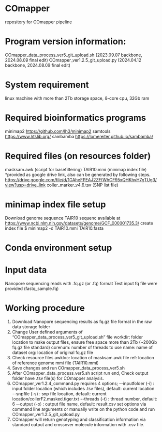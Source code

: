 # COmapper
repository for COmapper pipeline

# Program version information:
COmapper_data_process_ver5_git_upload.sh (2023.09.07 backbone, 2024.08.09 final edit)
COmapper_ver1.2.5_git_upload.py (2024.04.12 backbone, 2024.08.09 final edit)

# System requirement
linux machine with more than 2Tb storage space, 6-core cpu, 32Gb ram

# Required bioinformatics programs
minimap2 https://github.com/lh3/minimap2
samtools https://www.htslib.org/
sambamba https://lomereiter.github.io/sambamba/

# Required files (on resources folder)
masksam.awk (script for basefiltering)
TAIR10.mmi (minimap index file) *provided as google drive link, also can be generated by following steps. https://drive.google.com/file/d/1GAheFPEAJ2ZFfWhCF95xQHKhvH7gTUg3/view?usp=drive_link 
coller_marker_v4.6.tsv (SNP list file)

# minimap index file setup
Download genome sequence
TAIR10 sequenc available at https://www.ncbi.nlm.nih.gov/datasets/genome/GCF_000001735.3/
create index file
$ minimap2 -d TAIR10.mmi TAIR10.fasta

# Conda environment setup


# Input data
Nanopore sequencing reads with .fq.gz (or .fq) format
Test input fq file were provided (fastq_sample.fq)

# Working procedure
1.	Download Nanopore sequencing results as fq.gz file format in the raw data storage folder
2.	Change User defined arguments of “COmapper_data_process_ver5_git_upload.sh” file
    workdir: folder location to make output files, ensure free space more than 2Tb (~200Gb fq.gz file standard)
    corenum: number of threads to use
    name: name of dataset
    org: location of original fq.gz file
3.	Check resource files
    awkloc: location of masksam.awk file
    ref: location of reference genome mmi file (TAIR10.mmi)
4.	Save changes and run COmapper_data_process_ver5.sh
5.	After COmapper_data_process_ver5.sh script run end, Check output folder have .tsv file(s) for COmapper analysis.
6.	COmapper_ver1.2.4_command.py requires 4 options;
    --inputfolder (-i) : input folder location (which includes .tsv files), default: current location
    --snpfile (-s) : snp file location, default: current location/collerF2.masked.tiger.txt
    --threads (-t) : thread number, default: 6
    --output (-o) : output file name, default: result.csv
    set options via command line arguments or manually write on the python code and run COmapper_ver1.2.5_git_upload.py
7.	COmapper will return genotyping and classification information via standard output and crossover molecule information with .csv file.

